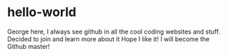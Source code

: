 # hello-world
George here, I always see github in all the cool coding websites and stuff. Decided to join and learn more about it
Hope I like it!
I will become the Github master!
